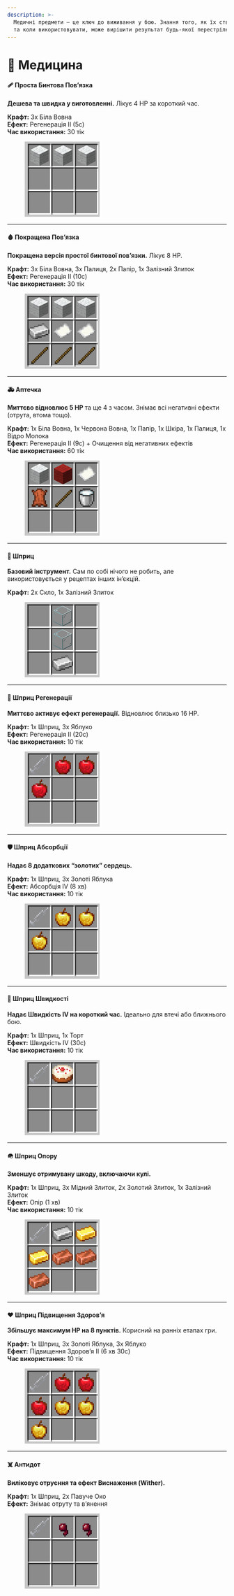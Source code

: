 ```yaml
---
description: >-
  Медичні предмети — це ключ до виживання у бою. Знання того, як їх створювати
  та коли використовувати, може вирішити результат будь-якої перестрілки.
---
```


# 💉 Медицина

#### 🩹 Проста Бинтова Пов’язка

**Дешева та швидка у виготовленні.** Лікує 4 HP за короткий час.

**Крафт:** 3x Біла Вовна\
**Ефект:** Регенерація II (5с)\
**Час використання:** 30 тік

<div align="left"><figure><img src="../.gitbook/assets/bandage (2).png" alt=""><figcaption></figcaption></figure></div>

***

#### 🩸 Покращена Пов’язка

**Покращена версія простої бинтової пов’язки.** Лікує 8 HP.

**Крафт:** 3x Біла Вовна, 3x Палиця, 2x Папір, 1x Залізний Злиток\
**Ефект:** Регенерація II (10с)\
**Час використання:** 30 тік

<div align="left"><figure><img src="../.gitbook/assets/adv_bandage (2).png" alt=""><figcaption></figcaption></figure></div>

***

#### 🚑 Аптечка

**Миттєво відновлює 5 HP** та ще 4 з часом. Знімає всі негативні ефекти (отрута, втома тощо).

**Крафт:** 1x Біла Вовна, 1x Червона Вовна, 1x Папір, 1x Шкіра, 1x Палиця, 1x Відро Молока\
**Ефект:** Регенерація II (9с) + Очищення від негативних ефектів\
**Час використання:** 60 тік

<div align="left"><figure><img src="../.gitbook/assets/medkit (2).png" alt=""><figcaption></figcaption></figure></div>

***

#### 💉 Шприц

**Базовий інструмент.** Сам по собі нічого не робить, але використовується у рецептах інших ін’єкцій.

**Крафт:** 2x Скло, 1x Залізний Злиток

<div align="left"><figure><img src="../.gitbook/assets/syringe (2).png" alt=""><figcaption></figcaption></figure></div>

***

#### 💊 Шприц Регенерації

**Миттєво активує ефект регенерації.** Відновлює близько 16 HP.

**Крафт:** 1x Шприц, 3x Яблуко\
**Ефект:** Регенерація II (20с)\
**Час використання:** 10 тік

<div align="left"><figure><img src="../.gitbook/assets/regeneration_syringe (1).png" alt=""><figcaption></figcaption></figure></div>

***

#### 🛡️ Шприц Абсорбції

**Надає 8 додаткових “золотих” сердець.**

**Крафт:** 1x Шприц, 3x Золоті Яблука\
**Ефект:** Абсорбція IV (8 хв)\
**Час використання:** 10 тік

<div align="left"><figure><img src="../.gitbook/assets/absorption_syringe (1).png" alt=""><figcaption></figcaption></figure></div>

***

#### 🏃 Шприц Швидкості

**Надає Швидкість IV на короткий час.** Ідеально для втечі або ближнього бою.

**Крафт:** 1x Шприц, 1x Торт\
**Ефект:** Швидкість IV (30с)\
**Час використання:** 10 тік

<div align="left"><figure><img src="../.gitbook/assets/swiftness_syringe (1).png" alt=""><figcaption></figcaption></figure></div>

***

#### 🪖 Шприц Опору

**Зменшує отримувану шкоду, включаючи кулі.**

**Крафт:** 1x Шприц, 3x Мідний Злиток, 2x Золотий Злиток, 1x Залізний Злиток\
**Ефект:** Опір (1 хв)\
**Час використання:** 10 тік

<div align="left"><figure><img src="../.gitbook/assets/resistance_syringe (1).png" alt=""><figcaption></figcaption></figure></div>

***

#### ❤️ Шприц Підвищення Здоров’я

**Збільшує максимум HP на 8 пунктів.** Корисний на ранніх етапах гри.

**Крафт:** 1x Шприц, 3x Золоті Яблука, 3x Яблуко\
**Ефект:** Підвищення Здоров’я II (6 хв 30с)\
**Час використання:** 10 тік

<div align="left"><figure><img src="../.gitbook/assets/health_boost_syringe (1).png" alt=""><figcaption></figcaption></figure></div>

***

#### ☠️ Антидот

**Виліковує отруєння та ефект Виснаження (Wither).**

**Крафт:** 1x Шприц, 2x Павуче Око\
**Ефект:** Знімає отруту та в’янення

<div align="left"><figure><img src="../.gitbook/assets/antidote_syringe (1).png" alt=""><figcaption></figcaption></figure></div>
